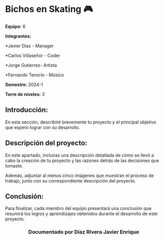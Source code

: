 # Bichos en Skating 🎮

**Equipo:** 6

**Integrantes:**

*Javier Diaz - Manager 

*Carlos Villaseñor - Coder 

*Jorge Gutierrez- Artista 

*Fernando Tenorio - Músico


**Semestre:** 2024-1

**Torre de niveles:** 3

## **Introducción:**

En esta sección, describiré brevemente tu proyecto y el principal objetivo que espero lograr con su desarrollo.

## **Descripción del proyecto:**

En este apartado, incluiras una descripción detallada de cómo se llevó a cabo la creación de tu proyecto y las razones detrás de las decisiones que tomaste.

Además, adjuntar al menos cinco imágenes que muestran el proceso de trabajo, junto con su correspondiente descripción del proyecto.

## **Conclusión:** 

Para finalizar, cada miembro del equipo presentará una conclusión que resumirá los logros y aprendizajes obtenidos durante el desarrollo de este proyecto.



<h3 align="center">Documentado por Díaz Rivera Javier Enrique</h3>
</div>

